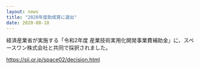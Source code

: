 ```yaml
---
layout: news
title: "2020年度助成賞に選出"
date: 2020-08-18
---
```


経済産業省が実施する「令和2年度 産業技術実用化開発事業費補助金」に、スペースワン株式会社と共同で採択されました。 

https://sii.or.jp/space02/decision.html 